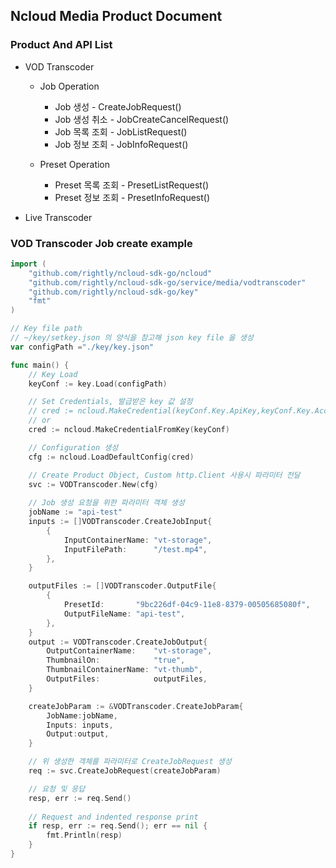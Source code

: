 ## Ncloud Media Product Document

### Product And API List

- VOD Transcoder
    - Job Operation
        - Job 생성 - CreateJobRequest()
        - Job 생성 취소 - JobCreateCancelRequest()
        - Job 목록 조회 - JobListRequest()
        - Job 정보 조회 - JobInfoRequest()

    - Preset Operation
        - Preset 목록 조회 - PresetListRequest()
        - Preset 정보 조회 - PresetInfoRequest()

- Live Transcoder

### VOD Transcoder Job create example
```go
import (
	"github.com/rightly/ncloud-sdk-go/ncloud"
	"github.com/rightly/ncloud-sdk-go/service/media/vodtranscoder"
	"github.com/rightly/ncloud-sdk-go/key"
	"fmt"
)

// Key file path
// ~/key/setkey.json 의 양식을 참고해 json key file 을 생성
var configPath ="./key/key.json"

func main() {
	// Key Load
	keyConf := key.Load(configPath)

	// Set Credentials, 발급받은 key 값 설정
	// cred := ncloud.MakeCredential(keyConf.Key.ApiKey,keyConf.Key.AccessKey,keyConf.Key.SecretKey)
	// or
	cred := ncloud.MakeCredentialFromKey(keyConf)

	// Configuration 생성 
	cfg := ncloud.LoadDefaultConfig(cred)

	// Create Product Object, Custom http.Client 사용시 파라미터 전달
	svc := VODTranscoder.New(cfg)
    
	// Job 생성 요청을 위한 파라미터 객체 생성
	jobName := "api-test"
	inputs := []VODTranscoder.CreateJobInput{
		{
			InputContainerName: "vt-storage",
			InputFilePath:      "/test.mp4",
		},
	}

	outputFiles := []VODTranscoder.OutputFile{
		{
			PresetId:       "9bc226df-04c9-11e8-8379-00505685080f",
			OutputFileName: "api-test",
		},
	}
	output := VODTranscoder.CreateJobOutput{
		OutputContainerName:    "vt-storage",
		ThumbnailOn:            "true",
		ThumbnailContainerName: "vt-thumb",
		OutputFiles:            outputFiles,
	}

	createJobParam := &VODTranscoder.CreateJobParam{
		JobName:jobName,
		Inputs: inputs,
		Output:output,
	}

	// 위 생성한 객체를 파라미터로 CreateJobRequest 생성
	req := svc.CreateJobRequest(createJobParam)

	// 요청 및 응답
	resp, err := req.Send()
	
	// Request and indented response print
	if resp, err := req.Send(); err == nil {
		fmt.Println(resp)
	}
}
```
